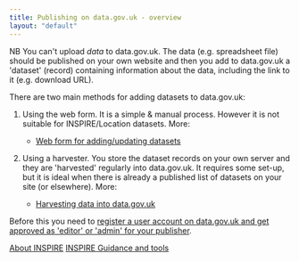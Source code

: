 ```yaml
---
title: Publishing on data.gov.uk - overview
layout: "default"
---
```


NB You can't upload _data_ to data.gov.uk. The data (e.g. spreadsheet file) should be published on your own website and then you add to data.gov.uk a 'dataset' (record) containing information about the data, including the link to it (e.g. download URL).

There are two main methods for adding datasets to data.gov.uk:

1. Using the web form. It is a simple & manual process. However it is not suitable for INSPIRE/Location datasets. More:

   * [Web form for adding/updating datasets](dataset_form.html)

2. Using a harvester. You store the dataset records on your own server and they are 'harvested' regularly into data.gov.uk. It requires some set-up, but it is ideal when there is already a published list of datasets on your site (or elsewhere). More:

   * [Harvesting data into data.gov.uk](harvesting.html)

Before this you need to [register a user account on data.gov.uk and get approved as 'editor' or 'admin' for your publisher](becoming_an_editor_or_admin.html).

[About INSPIRE](inspire.html)
[INSPIRE Guidance and tools](http://data.gov.uk/location/guidance_and_tools)
